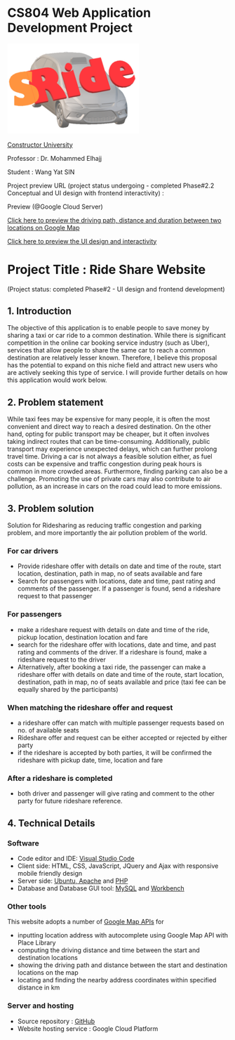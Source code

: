 # CS804 Web Application Development Project
<img src="https://github.com/wangyat15/RideShare/blob/c9d9061dd8352d291e153a6a7dfcfa10eec69a78/SRide%20Logo.png" width="300"/>

[Constructor University](https://constructor.university/)

Professor : Dr. Mohammed Elhajj

Student   : Wang Yat SIN

Project preview URL (project status undergoing - completed Phase#2.2 Conceptual and UI design with frontend interactivity) : 

Preview (@Google Cloud Server)

[Click here to preview the driving path, distance and duration between two locations on Google Map](http://35.187.97.19/addrt.html)

[Click here to preview the UI design and interactivity](http://35.187.97.19/index.html)

# Project Title : Ride Share Website
(Project status: completed Phase#2 - UI design and frontend development)

## 1.	Introduction

The objective of this application is to enable people to save money by sharing a taxi or car ride to a common destination. While there is significant competition in the online car booking service industry (such as Uber), services that allow people to share the same car to reach a common destination are relatively lesser known. Therefore, I believe this proposal has the potential to expand on this niche field and attract new users who are actively seeking this type of service. I will provide further details on how this application would work below.

## 2.	Problem statement

While taxi fees may be expensive for many people, it is often the most convenient and direct way to reach a desired destination. On the other hand, opting for public transport may be cheaper, but it often involves taking indirect routes that can be time-consuming. Additionally, public transport may experience unexpected delays, which can further prolong travel time. Driving a car is not always a feasible solution either, as fuel costs can be expensive and traffic congestion during peak hours is common in more crowded areas. Furthermore, finding parking can also be a challenge. Promoting the use of private cars may also contribute to air pollution, as an increase in cars on the road could lead to more emissions.  

## 3.	Problem solution

Solution for Ridesharing as reducing traffic congestion and parking problem, and more importantly the air pollution problem of the world.

### For car drivers
+ Provide rideshare offer with details on date and time of the route, start location, destination, path in map, no of seats available and fare
+ Search for passengers with locations, date and time, past rating and comments of the passenger.  If a passenger is found, send a rideshare request to that passenger

### For passengers 
+ make a rideshare request with details on date and time of the ride, pickup location, destination location and fare
+ search for the rideshare offer with locations, date and time, and past rating and comments of the driver.  If a rideshare is found, make a rideshare request to the driver
+ Alternatively, after booking a taxi ride, the passenger can make a rideshare offer with details on date and time of the route, start location, destination, path in map, no of seats available and price (taxi fee can be equally shared by the participants)

### When matching the rideshare offer and request
+ a rideshare offer can match with multiple passenger requests based on no. of available seats
+ Rideshare offer and request can be either accepted or rejected by either party 
+ if the rideshare is accepted by both parties, it will be confirmed the rideshare with pickup date, time, location and fare
 
### After a rideshare is completed
+ both driver and passenger will give rating and comment to the other party for future rideshare reference.

## 4.	Technical Details
### Software
+ Code editor and IDE: [Visual Studio Code](https://code.visualstudio.com/)
+ Client side: HTML, CSS, JavaScript, JQuery and Ajax with responsive mobile friendly design
+ Server side: [Ubuntu, Apache](https://ubuntu.com/) and [PHP](https://www.php.net/)
+ Database and Database GUI tool: [MySQL](https://www.mysql.com/) and [Workbench](https://dev.mysql.com/downloads/workbench/)

### Other tools
This website adopts a number of [Google Map APIs](https://developers.google.com/maps) for 
+	inputting location address with autocomplete using Google Map API with Place Library 
+	computing the driving distance and time between the start and destination locations 
+ showing  the driving path and distance between the start and destination locations on the map
+ locating and finding the nearby address coordinates within specified distance in km

### Server and hosting
+ Source repository : [GitHub](https://github.com/)
+ Website hosting service : Google Cloud Platform

